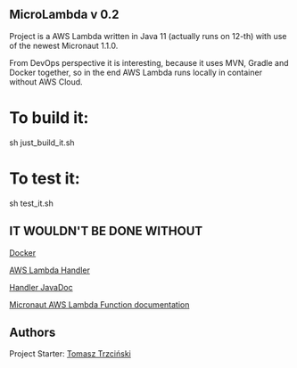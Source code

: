 ## MicroLambda v 0.2

Project is a AWS Lambda written in Java 11 (actually runs on 12-th) with use of the newest Micronaut 1.1.0.

From DevOps perspective it is interesting, because it uses MVN, Gradle and Docker together, so in the end AWS Lambda runs locally in container without AWS Cloud.

# To build it:
sh just_build_it.sh

# To test it:
sh test_it.sh 

## IT WOULDN'T BE DONE WITHOUT

[Docker](docker.com)

[AWS Lambda Handler](https://docs.aws.amazon.com/lambda/latest/dg/java-handler.html)

[Handler JavaDoc](https://micronaut-projects.github.io/micronaut-aws/latest/api/io/micronaut/function/aws/proxy/MicronautLambdaHandler.html)

[Micronaut AWS Lambda Function documentation](https://micronaut-projects.github.io/micronaut-aws/latest/guide/index.html#lambda)

## Authors
Project Starter: [Tomasz Trzciński](mailto:trzcinski.tomasz.1988@gmail.com)

